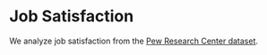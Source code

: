 # Job Satisfaction

We analyze job satisfaction from the [Pew Research Center dataset](http://www.pewsocialtrends.org/category/datasets/pages/2-3/?download=5743/).
